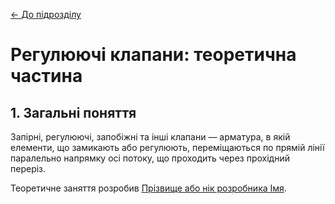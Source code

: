 [<- До підрозділу](README.md)

# Регулюючі клапани: теоретична частина

## 1. Загальні поняття

Запірні, регулюючі, запобіжні та інші клапани — арматура, в якій елементи, що замикають або регулюють, переміщаються по прямій лінії паралельно напрямку осі потоку, що проходить через прохідний переріз.

Теоретичне заняття розробив [Прізвище або нік розробника Імя](https://github.com). 
